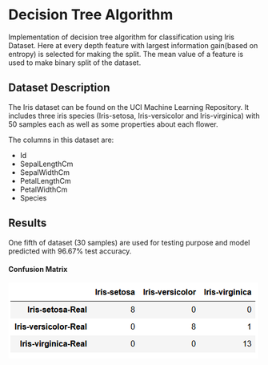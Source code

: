 # Decision Tree Algorithm
Implementation of decision tree algorithm for classification using Iris Dataset. Here at every depth feature with largest information gain(based on entropy) is selected for making the split. The mean value of a feature is used to make binary split of the dataset.

## Dataset Description
The Iris dataset can be found on the UCI Machine Learning Repository. It includes three iris species (Iris-setosa, Iris-versicolor and Iris-virginica) with 50 samples each as well as some properties about each flower.

The columns in this dataset are:
* Id
* SepalLengthCm
* SepalWidthCm
* PetalLengthCm
* PetalWidthCm
* Species

## Results
One fifth of dataset (30 samples) are used for testing purpose and model predicted with 96.67% test accuracy.
#### Confusion Matrix
![Confusion Matrix](./images/cfm.png)